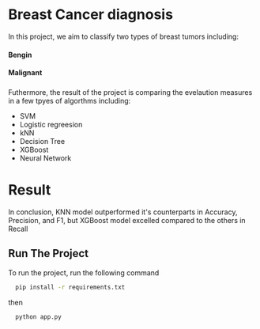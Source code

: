 
# Breast Cancer diagnosis

In this project, we aim to classify two types of breast tumors including:
#### Bengin
####  Malignant

### 
Futhermore, the result of the project is comparing the evelaution measures in a few tpyes of algorthms including:

- SVM
- Logistic regreesion
- kNN
- Decision Tree
- XGBoost
- Neural Network

# Result
In conclusion, KNN model outperformed it's counterparts in Accuracy, Precision, and F1, but XGBoost model excelled compared to the others in Recall


## Run The Project

To run the project, run the following command

```bash
  pip install -r requirements.txt
```
then
```bash
  python app.py
```


